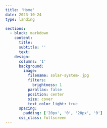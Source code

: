 ```yaml
---  
title: 'Home'  
date: 2023-10-24  
type: landing  

sections:  
  - block: markdown
    content:
      title:
      subtitle: ''
      text:
    design:
      columns: '1'
      background:
        image: 
          filename: solar-system-.jpg  
          filters:
            brightness: 1
          parallax: false
          position: center
          size: cover
          text_color_light: true
      spacing:
        padding: ['20px', '0', '20px', '0']
      css_class: fullscreen
---
```

